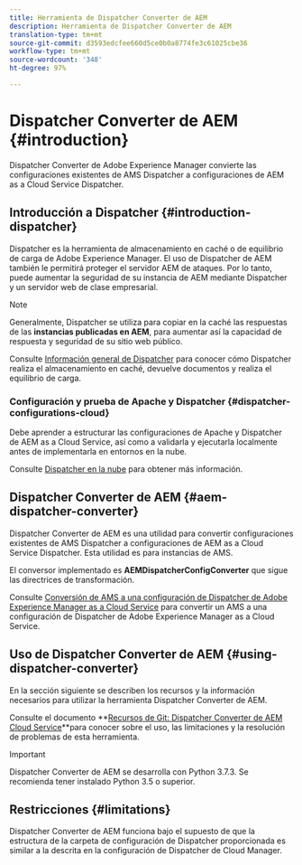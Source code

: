 ```yaml
---
title: Herramienta de Dispatcher Converter de AEM
description: Herramienta de Dispatcher Converter de AEM
translation-type: tm+mt
source-git-commit: d3593edcfee660d5ce0b0a8774fe3c61025cbe36
workflow-type: tm+mt
source-wordcount: '348'
ht-degree: 97%

---
```



# Dispatcher Converter de AEM {#introduction}

Dispatcher Converter de Adobe Experience Manager convierte las configuraciones existentes de AMS Dispatcher a configuraciones de AEM as a Cloud Service Dispatcher.

## Introducción a Dispatcher {#introduction-dispatcher}

Dispatcher es la herramienta de almacenamiento en caché o de equilibrio de carga de Adobe Experience Manager. El uso de Dispatcher de AEM también le permitirá proteger el servidor AEM de ataques. Por lo tanto, puede aumentar la seguridad de su instancia de AEM mediante Dispatcher y un servidor web de clase empresarial.

>[!NOTE]
>Generalmente, Dispatcher se utiliza para copiar en la caché las respuestas de las **instancias publicadas en AEM**, para aumentar así la capacidad de respuesta y seguridad de su sitio web público.

Consulte [Información general de Dispatcher](https://docs.adobe.com/content/help/es-ES/experience-manager-dispatcher/using/dispatcher.html) para conocer cómo Dispatcher realiza el almacenamiento en caché, devuelve documentos y realiza el equilibrio de carga.

### Configuración y prueba de Apache y Dispatcher {#dispatcher-configurations-cloud}

Debe aprender a estructurar las configuraciones de Apache y Dispatcher de AEM as a Cloud Service, así como a validarla y ejecutarla localmente antes de implementarla en entornos en la nube.

Consulte [Dispatcher en la nube](https://docs.adobe.com/content/help/es-ES/experience-manager-cloud-service/implementing/dispatcher/overview.html) para obtener más información.

## Dispatcher Converter de AEM {#aem-dispatcher-converter}

Dispatcher Converter de AEM es una utilidad para convertir configuraciones existentes de AMS Dispatcher a configuraciones de AEM as a Cloud Service Dispatcher. Esta utilidad es para instancias de AMS.

El conversor implementado es **AEMDispatcherConfigConverter** que sigue las directrices de transformación.

Consulte [Conversión de AMS a una configuración de Dispatcher de Adobe Experience Manager as a Cloud Service](https://docs.adobe.com/content/help/en/experience-manager-cloud-service/implementing/content-delivery/disp-overview.html#how-to-convert-an-ams-to-an-aem-as-a-cloud-service-dispatcher-configuration) para convertir un AMS a una configuración de Dispatcher de Adobe Experience Manager as a Cloud Service.

## Uso de Dispatcher Converter de AEM {#using-dispatcher-converter}

En la sección siguiente se describen los recursos y la información necesarios para utilizar la herramienta Dispatcher Converter de AEM.

Consulte el documento **[Recursos de Git: Dispatcher Converter de AEM Cloud Service](https://github.com/adobe/aem-cloud-service-dispatcher-converter)**para conocer sobre el uso, las limitaciones y la resolución de problemas de esta herramienta.

>[!IMPORTANT]
>Dispatcher Converter de AEM se desarrolla con Python 3.7.3. Se recomienda tener instalado Python 3.5 o superior.

## Restricciones   {#limitations}

Dispatcher Converter de AEM funciona bajo el supuesto de que la estructura de la carpeta de configuración de Dispatcher proporcionada es similar a la descrita en la configuración de Dispatcher de Cloud Manager.


